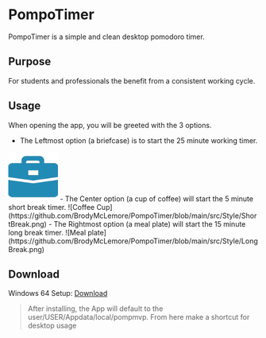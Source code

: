 # PompoTimer
PompoTimer is a simple and clean desktop pomodoro timer.

## Purpose
For students and professionals the benefit from a consistent working cycle.

## Usage
When opening the app, you will be greeted with the 3 options.
- The Leftmost option (a briefcase) is to start the 25 minute working timer.
<img src="https://github.com/BrodyMcLemore/PompoTimer/blob/main/src/Style/WorkTime.png" width="100" height="100">
- The Center option (a cup of coffee) will start the 5 minute short break timer.
![Coffee Cup](https://github.com/BrodyMcLemore/PompoTimer/blob/main/src/Style/ShortBreak.png)
- The Rightmost option (a meal plate) will start the 15 minute long break timer.
![Meal plate](https://github.com/BrodyMcLemore/PompoTimer/blob/main/src/Style/LongBreak.png)

## Download
Windows 64 Setup: [Download](https://github.com/BrodyMcLemore/PompoTimer/blob/main/PompoTimer%20Setup%201.0.0.exe)
> After installing, the App will default to the user/USER/Appdata/local/pompmvp. From here make a shortcut for desktop usage
